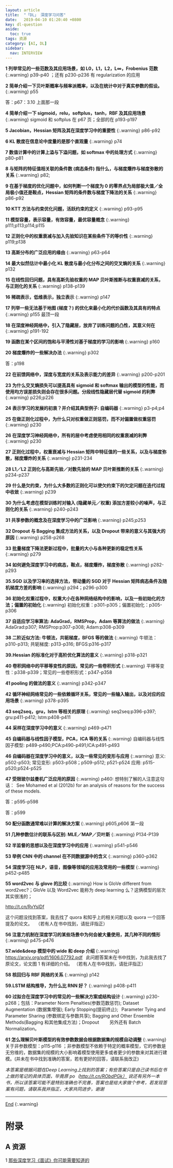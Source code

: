 ```yaml
---
layout: article
title:  "「DL」 深度学习问答"
date:   2019-04-10 01:20:40 +0800
key: dl-question
aside:
  toc: true
tags: 资源
category: [AI, DL]
sidebar:
  nav: INTERVIEW
---
```

<span id='head'></span>  


<!--more-->

**1 列举常见的一些范数及其应用场景，如 L0，L1，L2，L∞，Frobenius 范数**
{:.warning}
p39-p40 ；还有 p230-p236 有 regularization 的应用

**2 简单介绍一下贝叶斯概率与频率派概率，以及在统计中对于真实参数的假设。**
{:.warning}
p55

答：p67：3.10 上面那一段

**4 简单介绍一下 sigmoid，relu，softplus，tanh，RBF 及其应用场景**
{:.warning}
sigmoid 和 softplus 在 p67 页；全部的在 p193-p197

**5 Jacobian，Hessian 矩阵及其在深度学习中的重要性**
{:.warning}
p86-p92

**6 KL 散度在信息论中度量的是那个直观量**
{:.warning}
p74

**7 数值计算中的计算上溢与下溢问题，如 softmax 中的处理方式**
{:.warning}
p80-p81

**8 与矩阵的特征值相关联的条件数 (病态条件) 指什么，与梯度爆炸与梯度弥散的关系**
{:.warning}
p82;

**9 在基于梯度的优化问题中，如何判断一个梯度为 0 的零界点为局部极大值／全局极小值还是鞍点，Hessian 矩阵的条件数与梯度下降法的关系**
{:.warning}
p86-p92

**10 KTT 方法与约束优化问题，活跃约束的定义**
{:.warning}
p93-p95

**11 模型容量，表示容量，有效容量，最优容量概念**
{:.warning}
p111;p113;p114;p115

**12 正则化中的权重衰减与加入先验知识在某些条件下的等价性**
{:.warning}
p119;p138

**13 高斯分布的广泛应用的缘由**
{:.warning}
p63-p64

**14 最大似然估计中最小化 KL 散度与最小化分布之间的交叉熵的关系**
{:.warning}
p132

**15 在线性回归问题，具有高斯先验权重的 MAP 贝叶斯推断与权重衰减的关系，与正则化的关系**
{:.warning}
 p138-p139

**16 稀疏表示，低维表示，独立表示**
{:.warning}
p147

**17 列举一些无法基于地图 (梯度？) 的优化来最小化的代价函数及其具有的特点**
{:.warning}
p155 最顶一段

**18 在深度神经网络中，引入了隐藏层，放弃了训练问题的凸性，其意义何在**
{:.warning}
p191-192

**19 函数在某个区间的饱和与平滑性对基于梯度的学习的影响**
{:.warning}
p160

**20 梯度爆炸的一些解决办法**
{:.warning}
p302

答：p198

**22 在前馈网络中，深度与宽度的关系及表示能力的差异**
{:.warning}
p200-p201

**23 为什么交叉熵损失可以提高具有 sigmoid 和 softmax 输出的模型的性能，而使用均方误差损失则会存在很多问题。分段线性隐藏层代替 sigmoid 的利弊**
{:.warning}
p226;p226

**24 表示学习的发展的初衷？并介绍其典型例子: 自编码器**
{:.warning}
p3-p4;p4

**25 在做正则化过程中，为什么只对权重做正则惩罚，而不对偏置做权重惩罚**
{:.warning}
p230

**26 在深度学习神经网络中，所有的层中考虑使用相同的权重衰减的利弊**
{:.warning}
p230

**27 正则化过程中，权重衰减与 Hessian 矩阵中特征值的一些关系，以及与梯度弥散，梯度爆炸的关系**
{:.warning}
p231-234

**28 L1／L2 正则化与高斯先验／对数先验的 MAP 贝叶斯推断的关系**
{:.warning}
p234-p237

**29 什么是欠约束，为什么大多数的正则化可以使欠约束下的欠定问题在迭代过程中收敛**
{:.warning}
p239

**30 为什么考虑在模型训练时对输入 (隐藏单元／权重) 添加方差较小的噪声，与正则化的关系**
{:.warning}
p240-p243

**31 共享参数的概念及在深度学习中的广泛影响**
{:.warning}
p245;p253

**32 Dropout 与 Bagging 集成方法的关系，以及 Dropout 带来的意义与其强大的原因**
{:.warning}
p258-p268

**33 批量梯度下降法更新过程中，批量的大小与各种更新的稳定性关系**
{:.warning}
p279

**34 如何避免深度学习中的病态，鞍点，梯度爆炸，梯度弥散**
{:.warning}
p282-p293

**35.SGD 以及学习率的选择方法，带动量的 SGD 对于 Hessian 矩阵病态条件及随机梯度方差的影响**
{:.warning}
p294；p296-p300

**36 初始化权重过程中，权重大小在各种网络结构中的影响，以及一些初始化的方法；偏置的初始化**
{:.warning}
初始化权重：p301-p305；偏置初始化：p305-p306

**37 自适应学习率算法: AdaGrad，RMSProp，Adam 等算法的做法**
{:.warning}
AdaGrad:p307; RMSProp:p307-p308; Adam:p308-p309

**38 二阶近似方法: 牛顿法，共轭梯度，BFGS 等的做法**
{:.warning}
牛顿法：p310-p313; 共轭梯度: p313-p316; BFGS:p316-p317

**39.Hessian 的标准化对于高阶优化算法的意义**
{:.warning}
p318-p321

**40 卷积网络中的平移等变性的原因，常见的一些卷积形式**
{:.warning}
平移等变性：p338-p339；常见的一些卷积形式：p347-p358

**41 pooling 的做法的意义**
{:.warning}
p342-p347

**42 循环神经网络常见的一些依赖循环关系，常见的一些输入输出，以及对应的应用场景**
{:.warning}
p378-p395

**43 seq2seq，gru，lstm 等相关的原理**
{:.warning}
seq2seq:p396-p397; gru:p411-p412; lstm:p408-p411

**44 采样在深度学习中的意义**
{:.warning}
p469-p471

**45 自编码器与线性因子模型，PCA，ICA 等的关系**
{:.warning}
自编码器与线性因子模型: p489-p490;PCA:p490-p491;ICA:p491-p493

**46 自编码器在深度学习中的意义，以及一些常见的变形与应用**
{:.warning}
意义: p502-p503; 常见变形: p503-p508；p509-p512; p521-p524 应用: p515-p520;p524-p525

**47 受限玻尔兹曼机广泛应用的原因**
{:.warning}
p460: 想特别了解的人注意这句话：  See Mohamed et al (2012b) for an analysis of reasons for the success of these models.

答：p595-p598

答：p599

**50 配分函数通常难以计算的解决方案**
{:.warning}
p605,p606 第一段

**51 几种参数估计的联系与区别: MLE／MAP／贝叶斯**
{:.warning}
P134-P139

**52 半监督的思想以及在深度学习中的应用**
{:.warning}
p541-p546

**53 举例 CNN 中的 channel 在不同数据源中的含义**
{:.warning}
p360-p362

**54 深度学习在 NLP，语音，图像等领域的应用及常用的一些模型**
{:.warning}
p452-p485

**55 word2vec 与 glove 的比较**
{:.warning}
How is GloVe different from word2vec?；GloVe 以及 Word2vec 能称为 deep learning 么？这俩模型的层次其实很浅的；

http://t.cn/RvYslDf

这个问题没找到答案，我去找了 quora 和知乎上的相关问题以及 quora 一个回答提及的论文。   （若有人在书中找到，请批评指正）

**56 注意力机制在深度学习的某些场景中为何会被大量使用，其几种不同的情形**
{:.warning}
p475-p476

**57.wide&deep 模型中的 wide 和 deep 介绍**
{:.warning}
https://arxiv.org/pdf/1606.07792.pdf   此问题答案未在书中找到，为此我去找了原论文，论文图 1 有详细的介绍。 （若有人在书中找到，请批评指正）

**58 核回归与 RBF 网络的关系**
{:.warning}
p142

**59.LSTM 结构推导，为什么比 RNN 好？**
{:.warning}
p408-p411

**60 过拟合在深度学习中的常见的一些解决方案或结构设计**
{:.warning}
p230-p268；包括：Parameter Norm Penalties(参数范数惩罚); Dataset Augmentation (数据集增强); Early Stopping(提前终止);   Parameter Tying and Parameter Sharing (参数绑定与参数共享); Bagging and Other Ensemble Methods(Bagging 和其他集成方法)；Dropout          另外还有 Batch Normalization。


**61 怎么理解贝叶斯模型的有效参数数据会根据数据集的规模自动调整**
{:.warning}
关于非参数模型：p115-p116 ；非参数模型不依赖于特定的概率模型，它的参数是无穷维的，数据集的规模的大小影响着模型使用更多或者更少的参数来对其进行建模。(并未在书中找到准确的答案，若有更好的回答，请联系我改正)

*本答案是根据问题在Deep Learning上找到的答案；有些答案只是自己读书后在书上做的笔记的具体页面，毕竟原 po（http://t.cn/RObdPGk） 说还有另外一本书，所以该答案可能不是特别准确也不完善，答案也是给大家做个参考，若发现答案有问题，请联系我并指正，大家共同进步，谢谢*

-------------------  
[End](#head)
{:.warning}  

# 附录
## A 资源
1 [那些深度学习《面试》你可能需要知道的](https://zhuanlan.zhihu.com/p/29936999)    
